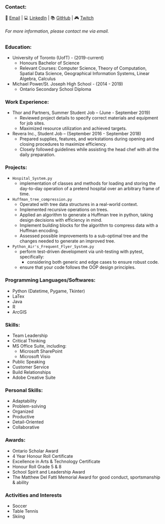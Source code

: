 ### Contact:
:email: [Email](mailto:guyrdmello@gmail.com) | :computer: [LinkedIn](https://www.linkedin.com/in/guydmello/) | :books: [GitHub](https://github.com/guydmello) | :video_game: [Twitch](https://www.twitch.tv/geezus_almighty)
###### For more information, please contact me via email.

### Education:
- University of Toronto (UofT) - (2019-current)
  * Honours Bachelor of Science
  * Relevant Courses: Computer Science, Theory of Computation, Spatial Data Science, Geographical Information Systems, Linear Algebra, Calculus
- Michael Power/St. Joseph High School - (2014 - 2019)
  * Ontario Secondary School Diploma

### Work Experience:
- Thor and Partners, Summer Student Job – (June - September 2019)
  * Reviewed project details to specify correct materials and equipment for job sites.
  * Maximized resource utilization and achieved targets.
- Revera Inc., Student Job – (September 2016 - September 2018)
  * Prepared supplies, features, and workstations during opening and closing procedures to maximize efficiency.
  * Closely followed guidelines while assisting the head chef with all the daily preparation.

### Projects:
- `Hospital_System.py`
  * implementation of classes and methods for loading and storing the day-to-day operation of a pretend hospital over an arbitrary frame of time.
- `Huffman_tree_compression.py`
  * Operated with tree data structures in a real-world context.
  * Implemented recursive operations on trees.
  * Applied an algorithm to generate a Huffman tree in python, taking design decisions with efficiency in mind.
  * Implement building blocks for the algorithm to compress data with a Huffman encoding.
  * Assessed possible improvements to a sub-optimal tree and the changes needed to generate an improved tree.
- `Python_Air's_Frequent_Flyer_System.py`
  * perform test-driven development via unit-testing with pytest, specifically:
    + considering both generic and edge cases to ensure robust code.
  * ensure that your code follows the OOP design principles.

### Programming Languages/Softwares:
- Python (Datetime, Pygame, Tkinter)
- LaTex
- Java
- R
- ArcGIS

### Skills:
- Team Leadership
- Critical Thinking
- MS Office Suite, including:
  * Microsoft SharePoint
  * Microsoft Visio
- Public Speaking
- Customer Service
- Build Relationships
- Adobe Creative Suite

### Personal Skills:
- Adaptability
- Problem-solving
- Organized
- Productive
- Detail-Oriented
- Collaborative

### Awards:
- Ontario Scholar Award
- 4 Year Honour Roll Certificate
- Excellence in Arts & Technology Certificate
- Honour Roll Grade 5 & 8
- School Spirit and Leadership Award
- The Matthew Del Fatti Memorial Award for good conduct, sportsmanship & ability

### Activities and Interests
- Soccer
- Table Tennis
- Skiing
